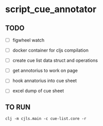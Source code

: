 # script_cue_annotator

## TODO
- [ ] figwheel watch
- [ ] docker container for cljs compilation
- [ ] create cue list data struct and operations
- [ ] get annotorius to work on page
- [ ] hook annatorius into cue sheet
- [ ] excel dump of cue sheet


## TO RUN
`clj -m cjls.main -c cue-list.core -r`
